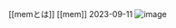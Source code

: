 
[[memとは]]
[[mem]]
2023-09-11
![image](https://gyazo.com/63af2214ff20e19bf677e2b45c44ca51/thumb/1000)

